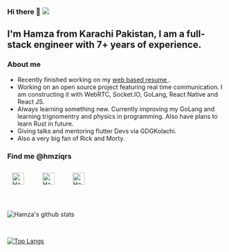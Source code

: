 ### Hi there 👋 ![](https://visitor-badge.glitch.me/badge?page_id=hmziqrs.hmziqrs)


## I'm Hamza from Karachi Pakistan, I am a full-stack engineer with 7+ years of experience.

### About me

- Recently finished working on my <a href="https://hackerhgl-cv.web.app" target="_blank">web based resume </a>.
- Working on an open source project featuring real time communication. I am constructing it with WebRTC, Socket.IO, GoLang, React Native and React JS.
- Always learning something new. Currently improving my GoLang and learning trignomentry and physics in programming. Also have plans to learn Rust in future.
- Giving talks and mentoring flutter Devs via GDGKolachi.
- Also a very big fan of Rick and Morty.

### Find me @hmziqrs

<div style="flex:1;display:flex;flex-direction:row;gap:18px;">
<div style="background-color:rgba(255,255,255,0.7);width:52px;height:52px;border-radius:100%;display:flex;align-items:center;justify-content:center;">
<a href="https://linkedin.com/in/hmziqrs/" target="_blank">
  <img align="left" alt="Hamza's LinkedIn" width="28px" src="https://cdn.jsdelivr.net/npm/simple-icons@v3/icons/linkedin.svg" />
</a>
</div>
<div style="background-color:rgba(255,255,255,0.7);width:52px;height:52px;border-radius:100%;display:flex;align-items:center;justify-content:center;">
  <a href="https://x.com/hmziqrs/" target="_blank">
    <img align="left" alt="Hamza's Facebook" width="28px" src="https://cdn.jsdelivr.net/npm/simple-icons@13.13.0/icons/x.svg" />
  </a>
</div>
<div style="background-color:rgba(255,255,255,0.7);width:52px;height:52px;border-radius:100%;display:flex;align-items:center;justify-content:center;">
<a href="https://reddit.com/user/hmziqrs/" target="_blank">
  <img align="left" alt="Hamza's Reddit" width="28px" src="https://cdn.jsdelivr.net/npm/simple-icons@v3/icons/reddit.svg" />
</a>
</div>
</div>


<br />
<br />

![Hamza's github stats](https://github-readme-stats.vercel.app/api?username=hmziqrs&include_all_commits=true&count_private=true&show_icons=true&line_height=20&theme=radical)

<br />

[![Top Langs](https://github-readme-stats.vercel.app/api/top-langs/?username=hmziqrs&count_private=true&layout=compact&text_color=daf7dc&bg_color=151515)](https://github.com/hmziqrs/github-readme-stats)
